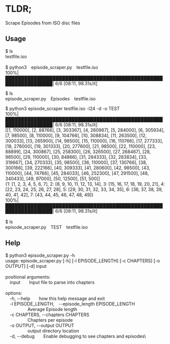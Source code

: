 # TLDR;
Scrape Episodes from ISO disc files  

## Usage
$ ls \
testfile.iso \
\
$ python3&emsp;episode_scraper.py&emsp;testfile.iso \
 100%|█████████████████████████████████████████████████████████████████| 6/6 [08:11, 98.31s/it] 

$ ls \
episode_scraper.py&emsp;Episodes&emsp;testfile.iso 


$ python3 episode_scraper testfile.iso -l24 -d -o TEST \
 100%|█████████████████████████████████████████████████████████████████| 6/6 [08:11, 98.31s/it] \
 [[1, 110000], [2, 88766], [3, 303367], [4, 260967], [5, 284000], [6, 305934], [7, 98500], [8, 110000], [9, 104766], [10, 308834], [11, 263500], [12, 300033], [13, 265900], [14, 98500], [15, 110000], [16, 110766], [17, 277333], [18, 276000], [19, 301333], [20, 277600], [21, 98500], [22, 110000], [23, 88899], [24, 300867], [25, 258300], [26, 326500], [27, 268467], [28, 98500], [29, 110000], [30, 84866], [31, 284333], [32, 283834], [33, 319667], [34, 270333], [35, 98500], [36, 110000], [37, 130766], [38, 300166], [39, 222166], [40, 309333], [41, 280600], [42, 98500], [43, 110000], [44, 74766], [45, 284033], [46, 252300], [47, 291500], [48, 340433], [49, 97000], [50, 12500], [51, 500]]\
{1: [1, 2, 3, 4, 5, 6, 7], 2: [8, 9, 10, 11, 12, 13, 14], 3: [15, 16, 17, 18, 19, 20, 21], 4: [22, 23, 24, 25, 26, 27, 28], 5: [29, 30, 31, 32, 33, 34, 35], 6: [36, 37, 38, 39, 40, 41, 42], 7: [43, 44, 45, 46, 47, 48, 49]}\
 100%|█████████████████████████████████████████████████████████████████| 6/6 [08:11, 98.31s/it] \
 \
$ ls \
episode_scraper.py&emsp;TEST&emsp;testfile.iso 

## Help
$ python3 episode_scraper.py -h \
usage: episode_scraper.py [-h] [-l EPISODE_LENGTH] [-c CHAPTERS] [-o OUTPUT] [-d] input\
\
positional arguments:\
&emsp;input&emsp;&emsp;Input file to parse into chapters\
  \
options:\
&emsp;-h, --help&emsp;&emsp;how this help message and exit\
&emsp;-l EPISODE_LENGTH,&emsp;--episode_length EPISODE_LENGTH\
&emsp;&emsp;&emsp;&emsp;&emsp;Average Episode length\
&emsp;-c CHAPTERS, --chapters CHAPTERS\
&emsp;&emsp;&emsp;&emsp;&emsp;Chapters per episode\
&emsp;-o OUTPUT, --output OUTPUT\
&emsp;&emsp;&emsp;&emsp;&emsp;output directory location\
&emsp;-d, --debug&emsp;&emsp;Enable debugging to see chapters and episodes\
